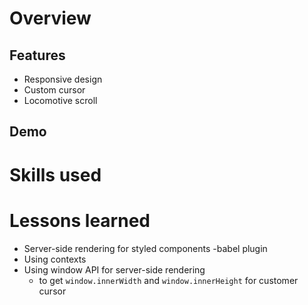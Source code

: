 # Overview

## Features

- Responsive design
- Custom cursor
- Locomotive scroll

## Demo

# Skills used

# Lessons learned

- Server-side rendering for styled components
  -babel plugin
- Using contexts
- Using window API for server-side rendering
  - to get `window.innerWidth` and `window.innerHeight` for customer cursor
